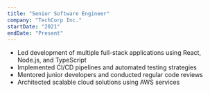 ```yaml
---
title: "Senior Software Engineer"
company: "TechCorp Inc."
startDate: "2021"
endDate: "Present"
---
```


- Led development of multiple full-stack applications using React, Node.js, and TypeScript
- Implemented CI/CD pipelines and automated testing strategies
- Mentored junior developers and conducted regular code reviews
- Architected scalable cloud solutions using AWS services 